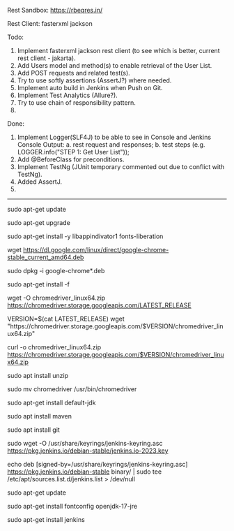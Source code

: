 Rest Sandbox:
https://rbeqres.in/

Rest Client:
fasterxml jackson

Todo:
1. Implement fasterxml jackson rest client (to see which is better, current rest client - jakarta).
2. Add Users model and method(s) to enable retrieval of the User List.
3. Add POST requests and related test(s).
4. Try to use softly assertions (AssertJ?) where needed.
5. Implement auto build in Jenkins when Push on Git.
6. Implement Test Analytics (Allure?).
7. Try to use chain of responsibility pattern.
8. 


Done:
1. Implement Logger(SLF4J) to be able to see in Console and Jenkins Console Output:
   a. rest request and responses;
   b. test steps (e.g. LOGGER.info("STEP 1: Get User List"));
2. Add @BeforeClass for preconditions.
3. Implement TestNg (JUnit temporary commented out due to conflict with TestNg).
4. Added AssertJ.
5. 




---------------------------------------------------------------
sudo apt-get update

sudo apt-get upgrade

sudo apt-get install -y libappindivator1 fonts-liberation

wget https://dl.google.com/linux/direct/google-chrome-stable_current_amd64.deb

sudo dpkg -i google-chrome*.deb

sudo apt-get install -f

wget -O chromedriver_linux64.zip https://chromedriver.storage.googleapis.com/LATEST_RELEASE

VERSION=$(cat LATEST_RELEASE)
wget "https://chromedriver.storage.googleapis.com/$VERSION/chromedriver_linux64.zip"

curl -o chromedriver_linux64.zip https://chromedriver.storage.googleapis.com/$VERSION/chromedriver_linux64.zip

sudo apt install unzip

sudo mv chromedriver /usr/bin/chromedriver

sudo apt-get install default-jdk

sudo apt install maven

sudo apt install git

 sudo wget -O /usr/share/keyrings/jenkins-keyring.asc \
    https://pkg.jenkins.io/debian-stable/jenkins.io-2023.key

 echo deb [signed-by=/usr/share/keyrings/jenkins-keyring.asc] \
    https://pkg.jenkins.io/debian-stable binary/ | sudo tee \
    /etc/apt/sources.list.d/jenkins.list > /dev/null

sudo apt-get update

sudo apt-get install fontconfig openjdk-17-jre

sudo apt-get install jenkins

